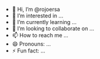 - 👋 Hi, I’m @rojoersa
- 👀 I’m interested in ...
- 🌱 I’m currently learning ...
- 💞️ I’m looking to collaborate on ...
- 📫 How to reach me ...
- 😄 Pronouns: ...
- ⚡ Fun fact: ...

<!---
rojoersa/rojoersa is a ✨ special ✨ repository because its `README.md` (this file) appears on your GitHub profile.
You can click the Preview link to take a look at your changes.
--->
